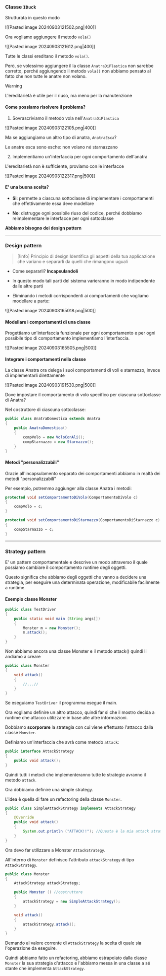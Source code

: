 ### Classe `IDuck`

Strutturata in questo modo

![[Pasted image 20240903121502.png|400]]

Ora vogliamo aggiungere il metodo `vola()`

![[Pasted image 20240903121612.png|400]]

Tutte le classi ereditano il metodo `vola()`.

Però, se volessimo aggiungere il la classe `AnatraDiPlastica` non sarebbe corretto, perché aggiungendo il metodo `vola()` non abbiamo pensato al fatto che non tutte le anatre non volano.

>[!warning]
>L'ereditarietà è utile per il riuso, ma meno per la manutenzione

#### Come possiamo risolvere il problema?

1) Sovrascriviamo il metodo vola nell'`AnatraDiPlastica`

![[Pasted image 20240903122105.png|400]]

Ma se aggiungiamo un altro tipo di anatra, `AnatraEsca`?

Le anatre esca sono esche: non volano né starnazzano

2) Implementiamo un'interfaccia per ogni comportamento dell'anatra

L'ereditarietà non è sufficiente, proviamo con le interfacce

![[Pasted image 20240903122317.png|500]]

#### E' una buona scelta?

- **Si**: permette a ciascuna sottoclasse di implementare i comportamenti che effettivamente essa deve modellare

- **No**: distrugge ogni possibile riuso del codice, perché dobbiamo reimplementare le interfacce per ogni sottoclasse

**Abbiamo bisogno dei design pattern**

---
### Design pattern

>[!info] Principio di design
>Identifica gli aspetti della tua applicazione che variano e separarli da quelli che rimangono uguali

- Come separarli? **Incapsulandoli**

- In questo modo tali parti del sistema varieranno in modo indipendente dalle altre parti

- Eliminando i metodi corrispondenti ai comportamenti che vogliamo modellare a parte:

![[Pasted image 20240903165018.png|500]]

#### Modellare i comportamenti di una classe 

Progettiamo un'interfaccia funzionale per ogni comportamento e per ogni possibile tipo di comportamento implementiamo l'interfaccia.

![[Pasted image 20240903165505.png|500]]

#### Integrare i comportamenti nella classe

La classe Anatra ora delega i suoi comportamenti di voli e starnazzo, invece di implementarli direttamente

![[Pasted image 20240903191530.png|500]]

Dove impostare il comportamento di volo specifico per ciascuna sottoclasse di Anatra?

Nel costruttore di ciascuna sottoclasse:

```java
public class AnatraDomestica extends Anatra
{
	public AnatraDomestica()
	{
		compVolo = new VoloConAli();
		compStarnazzo = new Starnazzo();
	}
}
```

#### Metodi "personalizzabili"

Grazie all'incapsulamento separato dei comportamenti abbiamo in realtà dei metodi "personalizzabili"

Per esempio, potremmo aggiunger alla classe Anatra i metodi:

```java
protected void setComportamentoDiVolo(ComportamentoDiVolo c)
{
	compVolo = c;
}

protected void setComportamentoDiStarnazzo(ComportamentoDiStarnazzo c)
{
	compStarnazzo = c;
}
```

---
### Strategy pattern

E' un pattern comportamentale e descrive un modo attraverso il quale possiamo cambiare il comportamento runtime degli oggetti.

Questo significa che abbiamo degli oggetti che vanno a decidere una strategia, per eseguire una determinata operazione, modificabile facilmente a runtime.

#### Esempio classe Monster

```java
public class TestDriver
{
	public static void main (String args[])
	{
		Monster m = new Monster();
		m.attack();
	}
}
```

Non abbiamo ancora una classe Monster e il metodo attack() quindi li andiamo a creare

```java
public class Monster
{
	void attack()
	{
		//...//
	}
}
```

Se eseguiamo `TestDriver` il programma esegue il main.

Ora vogliamo definire un altro attacco, quindi far si che il mostro decida a runtime che attacco utilizzare in base alle altre informazioni. 

Dobbiamo **scorporare** la strategia con cui viene effettuato l'attacco dalla classe `Monster`.

Definiamo un'interfaccia che avrà come metodo `attack`:

```Java
public interface AttackStrategy
{
	public void attack();
}
```

Quindi tutti i metodi che implementeranno tutte le strategie avranno il metodo `attack`.

Ora dobbiamo definire una simple strategy.

L'idea è quella di fare un refactoring della classe `Monster`.

```Java
public class SimpleAttackStrategy implements AttackStrategy
{
	@Override
	public void attack()
	{
		System.out.println ("ATTACK!!"); //Questa è la mia attack strategy
	}
}
```

Ora devo far utilizzare a Monster `AttackStrategy`.

All'interno di `Monster` definisco l'attributo `attackStrategy` di tipo `AttackStrategy`.

```Java
public class Monster
{
	AttackStrategy attackStrategy;

	public Monster () //costruttore
	{
		attackStrategy = new SimpleAttackStrategy();
	}

	void attack()
	{
		attackStrategy.attack();
	}
}
```

Demando al valore corrente di `AttackStrategy` la scelta di quale sia l'operazione da eseguire.

Quindi abbiamo fatto un refactoring, abbiamo estrapolato dalla classe `Monster` la sua strategia d'attacco e l'abbiamo messa in una classe a sé stante che implementa `AttackStrategy`.

